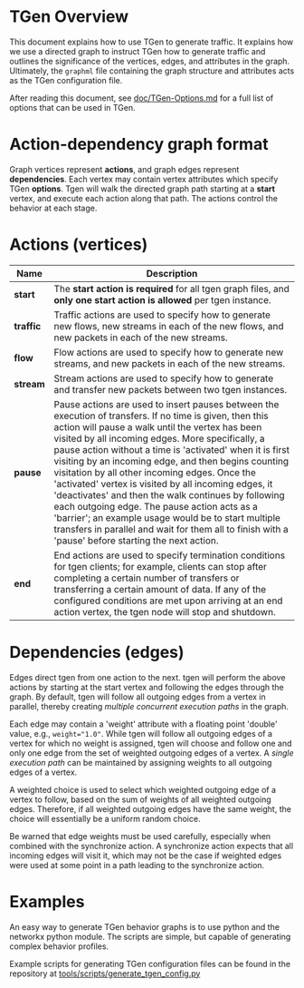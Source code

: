 # TGen Overview

This document explains how to use TGen to generate traffic. It explains how we
use a directed graph to instruct TGen how to generate traffic and outlines the
significance of the vertices, edges, and attributes in the graph. Ultimately,
the `graphml` file containing the graph structure and attributes acts as the
TGen configuration file.

After reading this document, see [doc/TGen-Options.md](TGen-Options.md)
for a full list of options that can be used in TGen.

# Action-dependency graph format

Graph vertices represent **actions**, and graph edges represent
**dependencies**. Each vertex may contain vertex attributes which specify TGen
**options**. Tgen will walk the directed graph path starting at a **start**
vertex, and execute each action along that path. The actions control the
behavior at each stage.

# Actions (vertices)

| Name | Description |
|------|-------------|
| **start** | The **start action is required** for all tgen graph files, and **only one start action is allowed** per tgen instance. |
| **traffic** | Traffic actions are used to specify how to generate new flows, new streams in each of the new flows, and new packets in each of the new streams. |
| **flow** | Flow actions are used to specify how to generate new streams, and new packets in each of the new streams. |
| **stream** | Stream actions are used to specify how to generate and transfer new packets between two tgen instances. |
| **pause** | Pause actions are used to insert pauses between the execution of transfers. If no time is given, then this action will pause a walk until the vertex has been visited by all incoming edges. More specifically, a pause action without a time is 'activated' when it is first visiting by an incoming edge, and then begins counting visitation by all other incoming edges. Once the 'activated' vertex is visited by all incoming edges, it 'deactivates' and then the walk continues by following each outgoing edge. The pause action acts as a 'barrier'; an example usage would be to start multiple transfers in parallel and wait for them all to finish with a 'pause' before starting the next action. |
| **end** | End actions are used to specify termination conditions for tgen clients; for example, clients can stop after completing a certain number of transfers or transferring a certain amount of data. If any of the configured conditions are met upon arriving at an end action vertex, the tgen node will stop and shutdown. |

# Dependencies (edges)

Edges direct tgen from one action to the next. tgen will perform the above actions by starting at the start vertex and following the edges through the graph. By default, tgen will follow all outgoing edges from a vertex in parallel, thereby creating _multiple concurrent execution paths_ in the graph.

Each edge may contain a 'weight' attribute with a floating point 'double' value, e.g., `weight="1.0"`. While tgen will follow all outgoing edges of a vertex for which no weight is assigned, tgen will choose and follow one and only one edge from the set of weighted outgoing edges of a vertex. A _single execution path_ can be maintained by assigning weights to all outgoing edges of a vertex.

A weighted choice is used to select which weighted outgoing edge of a vertex to follow, based on the sum of weights of all weighted outgoing edges. Therefore, if all weighted outgoing edges have the same weight, the choice will essentially be a uniform random choice.

Be warned that edge weights must be used carefully, especially when combined with the synchronize action. A synchronize action expects that all incoming edges will visit it, which may not be the case if weighted edges were used at some point in a path leading to the synchronize action.

# Examples

An easy way to generate TGen behavior graphs is to use python and the networkx python module.
The scripts are simple, but capable of generating complex behavior profiles.

Example scripts for generating TGen configuration files can be found in the
repository at [tools/scripts/generate_tgen_config.py](../tools/scripts/generate_tgen_config.py)
